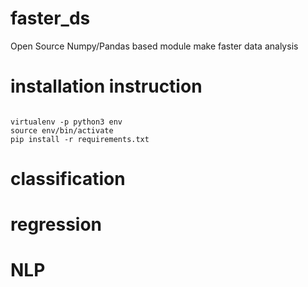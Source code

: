 # faster_ds
Open Source Numpy/Pandas based module make faster data analysis

# installation instruction
```{BASH}

virtualenv -p python3 env
source env/bin/activate
pip install -r requirements.txt

```






# classification

# regression

# NLP
